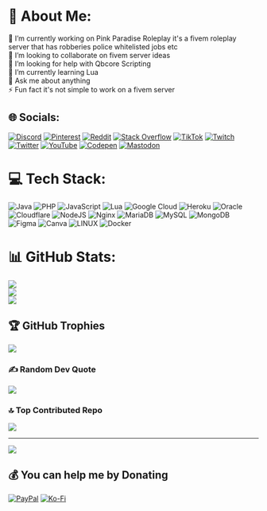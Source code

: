# 💫 About Me:
🔭 I’m currently working on Pink Paradise Roleplay it's a fivem roleplay server that has robberies police whitelisted jobs etc<br>👯 I’m looking to collaborate on fivem server ideas<br>🤝 I’m looking for help with Qbcore Scripting<br>🌱 I’m currently learning Lua<br>💬 Ask me about anything<br>⚡ Fun fact it's not simple to work on a fivem server


## 🌐 Socials:
[![Discord](https://img.shields.io/badge/Discord-%237289DA.svg?logo=discord&logoColor=white)](https://discord.gg/rdcYt2P4Yc) [![Pinterest](https://img.shields.io/badge/Pinterest-%23E60023.svg?logo=Pinterest&logoColor=white)](https://pinterest.com/dogzocute) [![Reddit](https://img.shields.io/badge/Reddit-%23FF4500.svg?logo=Reddit&logoColor=white)](https://reddit.com/user/Dogzocute_) [![Stack Overflow](https://img.shields.io/badge/-Stackoverflow-FE7A16?logo=stack-overflow&logoColor=white)](https://stackoverflow.com/users/22484826) [![TikTok](https://img.shields.io/badge/TikTok-%23000000.svg?logo=TikTok&logoColor=white)](https://tiktok.com/@Dogzocute) [![Twitch](https://img.shields.io/badge/Twitch-%239146FF.svg?logo=Twitch&logoColor=white)](https://twitch.tv/dogzocute) [![Twitter](https://img.shields.io/badge/Twitter-%231DA1F2.svg?logo=Twitter&logoColor=white)](https://twitter.com/doomaann123456) [![YouTube](https://img.shields.io/badge/YouTube-%23FF0000.svg?logo=YouTube&logoColor=white)](https://youtube.com/@UCywpH2Q0IH1BURasV9NIS1Q) [![Codepen](https://img.shields.io/badge/Codepen-000000?style=for-the-badge&logo=codepen&logoColor=white)](https://codepen.io/Dogzocute-D-e-v) [![Mastodon](https://img.shields.io/badge/-MASTODON-%232B90D9?style=for-the-badge&logo=mastodon&logoColor=white)](https://mastodon.social/@dogzocute) 

# 💻 Tech Stack:
![Java](https://img.shields.io/badge/java-%23ED8B00.svg?style=flat&logo=java&logoColor=white) ![PHP](https://img.shields.io/badge/php-%23777BB4.svg?style=flat&logo=php&logoColor=white) ![JavaScript](https://img.shields.io/badge/javascript-%23323330.svg?style=flat&logo=javascript&logoColor=%23F7DF1E) ![Lua](https://img.shields.io/badge/lua-%232C2D72.svg?style=flat&logo=lua&logoColor=white) ![Google Cloud](https://img.shields.io/badge/Google%20Cloud-%234285F4.svg?style=flat&logo=google-cloud&logoColor=white) ![Heroku](https://img.shields.io/badge/heroku-%23430098.svg?style=flat&logo=heroku&logoColor=white) ![Oracle](https://img.shields.io/badge/Oracle-F80000?style=flat&logo=oracle&logoColor=white) ![Cloudflare](https://img.shields.io/badge/Cloudflare-F38020?style=flat&logo=Cloudflare&logoColor=white) ![NodeJS](https://img.shields.io/badge/node.js-6DA55F?style=flat&logo=node.js&logoColor=white) ![Nginx](https://img.shields.io/badge/nginx-%23009639.svg?style=flat&logo=nginx&logoColor=white) ![MariaDB](https://img.shields.io/badge/MariaDB-003545?style=flat&logo=mariadb&logoColor=white) ![MySQL](https://img.shields.io/badge/mysql-%2300f.svg?style=flat&logo=mysql&logoColor=white) ![MongoDB](https://img.shields.io/badge/MongoDB-%234ea94b.svg?style=flat&logo=mongodb&logoColor=white) 	![Figma](https://img.shields.io/badge/figma-%23F24E1E.svg?style=flat&logo=figma&logoColor=white) ![Canva](https://img.shields.io/badge/Canva-%2300C4CC.svg?style=flat&logo=Canva&logoColor=white) ![LINUX](https://img.shields.io/badge/Linux-FCC624?style=flat&logo=linux&logoColor=black) ![Docker](https://img.shields.io/badge/docker-%230db7ed.svg?style=flat&logo=docker&logoColor=white)
# 📊 GitHub Stats:
![](https://github-readme-stats.vercel.app/api?username=Dogzocute&theme=synthwave&hide_border=false&include_all_commits=true&count_private=true)<br/>
![](https://github-readme-streak-stats.herokuapp.com/?user=Dogzocute&theme=synthwave&hide_border=false)<br/>
![](https://github-readme-stats.vercel.app/api/top-langs/?username=Dogzocute&theme=synthwave&hide_border=false&include_all_commits=true&count_private=true&layout=compact)

## 🏆 GitHub Trophies
![](https://github-profile-trophy.vercel.app/?username=Dogzocute&theme=radical&no-frame=false&no-bg=false&margin-w=4)

### ✍️ Random Dev Quote
![](https://quotes-github-readme.vercel.app/api?type=horizontal&theme=dark)

### 🔝 Top Contributed Repo
![](https://github-contributor-stats.vercel.app/api?username=Dogzocute&limit=5&theme=tokyonight&combine_all_yearly_contributions=true)

---
[![](https://visitcount.itsvg.in/api?id=Dogzocute&icon=6&color=5)](https://visitcount.itsvg.in)

  ## 💰 You can help me by Donating
  [![PayPal](https://img.shields.io/badge/PayPal-00457C?style=for-the-badge&logo=paypal&logoColor=white)](https://paypal.me/DOGZ0CUTE) [![Ko-Fi](https://img.shields.io/badge/Ko--fi-F16061?style=for-the-badge&logo=ko-fi&logoColor=white)](https://ko-fi.com/dogzocute) 

  
<!-- Proudly created with GPRM ( https://gprm.itsvg.in ) -->

